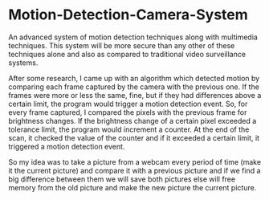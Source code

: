 # Motion-Detection-Camera-System
An advanced system of motion detection techniques along with multimedia techniques. 
This system will be more secure than any other of these techniques alone and also as 
compared to traditional video surveillance systems.

After some research, I came up with an algorithm which detected motion by comparing 
each frame captured by the camera with the previous one. If the frames were more or less the same, 
fine, but if they had differences above a certain limit, the program would trigger a motion detection event. 
So, for every frame captured, I compared the pixels with the previous frame for brightness changes. 
If the brightness change of a certain pixel exceeded a tolerance limit, the program would increment a counter. 
At the end of the scan, it checked the value of the counter and if it exceeded a certain limit, it triggered a motion detection event. 

So my idea was to take a picture from a webcam every period of time (make it the current picture) and compare it with a previous picture and if we find a big difference between them we will save both pictures else will free memory from the old picture and make the new picture the current picture.

